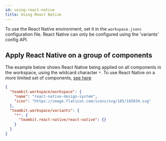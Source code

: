 ```yaml
---
id: using-react-native
title: Using React Native
---
```


To use the React Native environment, set it in the `workspace.jsonc` configuration file. React Native can only be configured using the 'variants' config API.

## Apply React Native on a group of components

The example below shows React Native being applied on all components in the workspace, using the wildcard character `*`. To use React Native on a more limited set of components, [see here](/building-with-bit/workspace)

```json
{
  "teambit.workspace/workspace": {
    "name": "react-native-design-system",
    "icon": "https://image.flaticon.com/icons/svg/185/185034.svg"
  },
  "teambit.workspace/variants": {
    "*": {
      "teambit.react-native/react-native": {}
    }
  }
}
```
